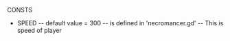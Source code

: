 CONSTS
- SPEED
-- default value = 300 
-- is defined in 'necromancer.gd'
-- This is speed of player
